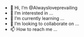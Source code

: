 - 👋 Hi, I’m @Alwaysloveprevailing
- 👀 I’m interested in ...
- 🌱 I’m currently learning ...
- 💞️ I’m looking to collaborate on ...
- 📫 How to reach me ...

<!---
Alwaysloveprevailing/Alwaysloveprevailing is a ✨ special ✨ repository because its `README.md` (this file) appears on your GitHub profile.
You can click the Preview link to take a look at your changes.
--->
